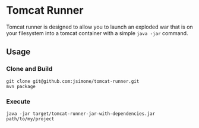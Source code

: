 # Tomcat Runner

Tomcat runner is designed to allow you to launch an exploded war that is on your filesystem into a tomcat container with a simple `java -jar` command.

## Usage

### Clone and Build

    git clone git@github.com:jsimone/tomcat-runner.git
    mvn package

### Execute

    java -jar target/tomcat-runner-jar-with-dependencies.jar path/to/my/project
